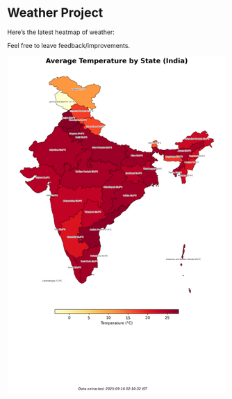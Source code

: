 # Weather Project

Here’s the latest heatmap of weather:

Feel free to leave feedback/improvements.

![India Heatmap](docs/assets/india_heatmap.png?v=C879C3)
